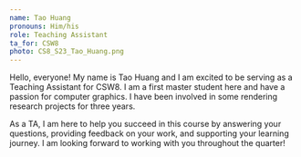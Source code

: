 ```yaml
---
name: Tao Huang
pronouns: Him/his
role: Teaching Assistant
ta_for: CSW8
photo: CS8_S23_Tao_Huang.png
---
```


Hello, everyone! My name is Tao Huang and I am excited to be serving as a Teaching Assistant for CSW8. I am a first master student here
and have a passion for computer graphics. I have been involved in some rendering research projects for three years. 

As a TA, I am here to help you succeed in this course by answering your questions, providing 
feedback on your work, and supporting your learning journey. I am looking forward to working with you throughout the quarter!
